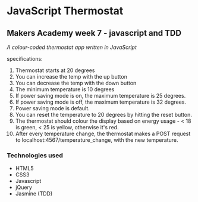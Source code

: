 <h1>JavaScript Thermostat</h1>

<h2>Makers Academy week 7 - javascript and TDD</h2>

*A colour-coded thermostat app written in JavaScript*

specifications:
<ol>
<li>Thermostat starts at 20 degrees</li>
<li>You can increase the temp with the up button</li>
<li>You can decrease the temp with the down button</li>
<li>The minimum temperature is 10 degrees</li>
<li>If power saving mode is on, the maximum temperature is 25 degrees.</li>
<li>If power saving mode is off, the maximum temperature is 32 degrees.</li>
<li>Power saving mode is default.</li>
<li>You can reset the temperature to 20 degrees by hitting the reset button.</li>
<li>The thermostat should colour the display based on energy usage - < 18 is green, < 25 is yellow, otherwise it's red.</li>
<li>After every temperature change, the thermostat makes a POST request to localhost:4567/temperature_change, with the new temperature.</li>
</ol>

<h3>Technologies used</h3>

- HTML5
- CSS3
- Javascript
- jQuery
- Jasmine (TDD)